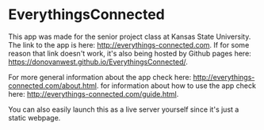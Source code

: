 # EverythingsConnected


This app was made for the senior project class at Kansas State University. The link to the app is here: http://everythings-connected.com. If for some reason that link doesn't work, it's also being hosted by Github pages here: https://donovanwest.github.io/EverythingsConnected/.

For more general information about the app check here: http://everythings-connected.com/about.html.
for information about how to use the app check here: http://everythings-connected.com/guide.html.

You can also easily launch this as a live server yourself since it's just a static webpage. 
